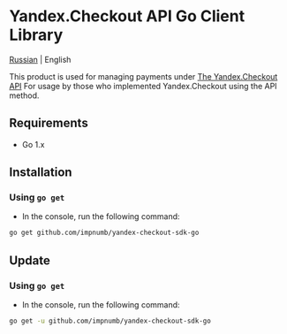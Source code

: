 # Yandex.Checkout API Go Client Library

[Russian](https://github.com/yandex-money/yandex-checkout-sdk-python/blob/master/README.ru.md) | English

This product is used for managing payments under [The Yandex.Checkout API](https://kassa.yandex.ru/docs/checkout-api/)
For usage by those who implemented Yandex.Checkout using the API method.

## Requirements
* Go 1.x

## Installation
### Using `go get`

* In the console, run the following command:
```bash
go get github.com/impnumb/yandex-checkout-sdk-go
```

## Update
### Using `go get`

* In the console, run the following command:
```bash
go get -u github.com/impnumb/yandex-checkout-sdk-go
```

